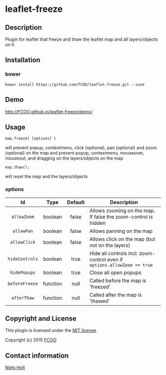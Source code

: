 # leaflet-freeze
>


## Description
Plugin for leaflet that freeze and thaw the leaflet map and all layers/objects on it

## Installation
### bower
`bower install https://github.com/FCOO/leaflet-freeze.git --save`

## Demo
http://FCOO.github.io/leaflet-freeze/demo/ 

## Usage

	map.freeze( [options] )
will prevent popup, contextmenu, click (optional), pan (optional) and zoom (optional) on the map and prevent popup, contextmenu, mouseover, mouseout, and dragging on the layers/objects on the map


	map.thaw();
will reset the map and the layers/objects



### options
| Id | Type | Default | Description |
| :--: | :--: | :-----: | --- |
| `allowZoom` | boolean | false | Allows zooming on the map. If false the zoom-control is hidden
| `allowPan` | boolean | false | Allows panning on the map
| `allowClick` | boolean | false | Allows click on the map (but not on the layers)
| `hideControls` | boolean | true | Hide all controls incl. zoom-control even if `options.allowZoom == true`|
| `hidePopups` | boolean | true | Close all open popups |
| `beforeFreeze` | function| null | Called before the map is 'freezed'
| `afterThaw` | function| null | Called after the map is 'thawed'


## Copyright and License
This plugin is licensed under the [MIT license](https://github.com/FCOO/leaflet-freeze/LICENSE).

Copyright (c) 2015 [FCOO](https://github.com/FCOO)

## Contact information

[Niels Holt](http://github.com/NielsHolt)

